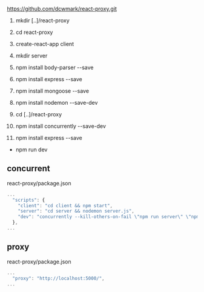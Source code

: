 https://github.com/dcwmark/react-proxy.git

1. mkdir [..]/react-proxy
1. cd react-proxy
1. create-react-app client
1. mkdir server
1. npm install body-parser --save
1. npm install express --save
1. npm install mongoose --save
1. npm install nodemon --save-dev

1. cd [..]/react-proxy
1. npm install concurrently --save-dev
1. npm install express --save

* npm run dev

## concurrent

react-proxy/package.json

```javascript
...
  "scripts": {
    "client": "cd client && npm start",
    "server": "cd server && nodemon server.js",
    "dev": "concurrently --kill-others-on-fail \"npm run server\" \"npm run client\""
  },
...
```

## proxy

react-proxy/package.json

```javascript
...
  "proxy": "http://localhost:5000/",
...

```
